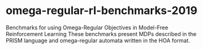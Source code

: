 # omega-regular-rl-benchmarks-2019
Benchmarks for using Omega-Regular Objectives in Model-Free Reinforcement Learning
These benchmarks present MDPs described in the PRISM language and omega-regular automata written in the HOA format.
